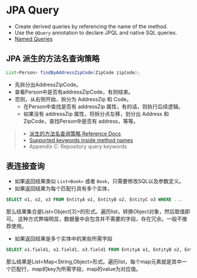 # JPA Query

- Create derived queries by referencing the name of the method.
- Use the `@Query` annotation to declare JPQL and native SQL queries.
- [Named Queries](.\NamingQueries.md)

## JPA 派生的方法名查询策略
```java
List<Person> findByAddressZipCode(ZipCode zipCode);
```
- 先拆分出AddressZipCode。
- 查看Person中是否有addressZipCode，有则结束。
- 否则，从右侧开始，拆分为 AddressZip 和 Code。
  - 在Person中查找是否有 addressZip 属性，有的话，则执行后续逻辑。
  - 如果没有 addressZip 属性，将拆分点左移，划分出 Address 和 ZipCode，查找Person中是否有 address，等等。

> - [派生的方法名查询策略 Reference Docs](https://docs.spring.io/spring-data/jpa/docs/2.3.0.RELEASE/reference/html/#repositories.query-methods.query-property-expressions)
> - [Supported keywords inside method names](https://docs.spring.io/spring-data/jpa/docs/2.3.0.RELEASE/reference/html/#jpa.query-methods.query-creation)
> - Appendix C: Repository query keywords

## 表连接查询
- 如果返回结果类似 `List<Book>` 或者 `Book`，只需要修改SQL以及参数定义。
- 如果返回结果为每个匹配行具有多个实体，
```sql
SELECT o1, o2, o3 FROM EntityA o1, EntityB o2, EntityC o3 WHERE ...
```
那么结果集合是List<Object[3]>的形式。遍历list，转换Object对象，然后取值即可。
这种方式弊端明显，数据量中会包含并不需要的字段，存在冗余。一般不推荐使用。

- 如果返回结果是多个实体中的某些所需字段
```sql
SELECT o1.field1, o2.field1, o3.field1 FROM EntityA o1, EntityB o2, EntityC o3 WHERE ...
```
那么结果是List<Map<String,Object>形式。遍历list，每个map元素就是其中一个匹配行，map的key为所需字段，map的value为对应值。

